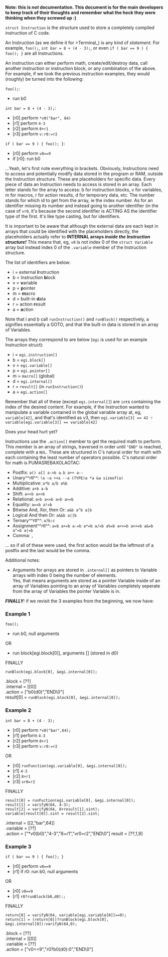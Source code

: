 **Note: this is *not* documentation. This document is for the main developers to keep track of their thoughts and remember what the heck they were thinking when they screwed up :)**

`struct Instruction` is the structure used to store a completely compiled instruction of C code.

An Instruction (as we define it for >Terminal\_) is any kind of *statement.* For example, `foo();`, `int bar = 8 + (4 - 3);`, or even `if ( bar == 9 ) { foo(); }` are all Instructions.

An instruction can either perform math, create/edit/destroy data, call another instruction or instruction block, or any combination of the above. For example, if we took the previous instruction examples, they would (roughly) be turned into the following:

`foo();`:
* run b0

`int bar = 8 + (4 - 3);`:
* [r0] perform `*v0("bar", 64)`
* [r1] perform `4-3`
* [r2] perform `8+r1`
* [r3] perform `v:r0:=r2`

`if ( bar == 9 ) { foo(); }`:
* [r0] perform `v0==9`
* if [r0]: run b0

...Yeah, let's first note everything in brackets. Obviously, Instructions need to access and potentially modify data stored in the program or RAM, outside the Instruction structure. These are placeholders for specific data. Every piece of data an Instruction needs to access is stored in an array. Each letter stands for the array to access: b for instruction blocks, v for variables, m for macros, r for action results, d for temporary data, etc. The number stands for which id to get from the array, ie the index number. As for an identifier missing its number and instead going to another identifier (in the case of `vr0`, it's because the second identifier is ACTING AS the identifier type of the first. It's like type casting, but for identifiers.

It is important to be aware that although the external data are each kept in arrays that could be identified with the placeholders directly, the placeholders actually refer to **INTERNAL arrays *inside the Instruction structure!*** This means that, eg, `v0` is not index 0 of the `struct Variable` array but instead index 0 of the `.variable` member of the Instruction structure.

The list of identifiers are below:
* i = external **I**nstruction
* b = Instruction **b**lock
* v = **v**ariable
* p = **p**ointer
* m = **m**acro
* d = built-in **d**ata
* r = action **r**esult
* a = **a**ction

Note that i and b call `runInstruction()` and `runBlock()` respectively, a signifies essentially a GOTO, and that the built-in data is stored in an array of Variables.

The arrays they correspond to are below (`egi` is used for an example Instruction struct):
* i = `egi.instruction[]`
* b = `egi.block[]`
* v = `egi.variable[]`
* p = `egi.pointer[]`
* m = `macro[]` (global)
* d = `egi.internal[]`
* r = `result[]` (in `runInstruction()`)
* a = `egi.action[]`

Remember that all of these (except `egi.internal[]`) are `int`s containing the index of the desired content. For example, if the Instruction wanted to manipulate a variable contained in the global variable array at, eg, `variable[42]`, and that's identified as v3, then `egi.variable[3] == 42 ∵ variable[egi.variable[3]] == variable[42]`

Does your head hurt yet?

Instructions use the `.action[]` member to get the required math to perform. This member is an array of strings, traversed in order until `"END"` is reached, complete with a `NUL`. These are structured in C's natural order for math with each containing the least number of operators possible. C's natural order for math is PUMASREBAXOLAOTAC:
* Postfix: `a() a[] a->b a.b a++ a--`
* Unary^^rtl^^: `!a ~a ++a --a (TYPE)a *a &a sizeof(a)`
* Multiplicative: `a*b a/b a%b`
* Additive: `a+b a-b`
* Shift: `a<<b a>>b`
* Relational: `a<b a<=b a>b a>=b`
* Equality: `a==b a!=b`
* Bitwise And, Xor, then Or: `a&b a^b a|b`
* Logical And then Or: `a&&b a||b`
* Ternary^^rtl^^: `a?b:c`
* Assignment^^rtl^^: `a=b a+=b a-=b a*=b a/=b a%=b a<<=b a>>=b a&=b a^=b a|=b`
* Comma: `,`

... so if all of these were used, the first action would be the leftmost of a postfix and the last would be the comma.

Additional notes:
* Arguments for arrays are stored in `.internal[]` as pointers to Variable arrays with index 0 being the number of elements.  
Yes, that means arguments are stored as a pointer Variable inside of an array of Variables pointing to an array of Variables completely seperate from the array of Variables the pointer Variable is in. 

***FINALLY:*** if we revisit the 3 examples from the beginning, we now have:

### Example 1
`foo();`
* run b0, null arguments

OR

* run block[egi.block[0]], arguments [] (stored in d0)


FINALLY

`runBlock(egi.block[0], &egi.internal[0]);`

.block = [??]  
.internal = [[0]]  
.action = ["b0(d0)","END\\0"]  
result[0] = `runBlock(egi.block[0], &egi.internal[0]);`

### Example 2
`int bar = 8 + (4 - 3);`
* [r0] perform `*v0("bar",64);`
* [r1] perform `4-3`
* [r2] perform `8+r1`
* [r3] perform `v:r0:=r2`

OR

* [r0] `runFunction(egi.variable[0], &egi.internal[0]);`
* [r1] `4-3`
* [r2] `8+r1`
* [r3] `vr0=r2`

FINALLY

```
result[0] = runFuction(egi.variable[0], &egi.internal[0]);
result[1] = varifyN(64, 4-3);
result[2] = varifyN(64, 8+result[1].sint);
variable[result[0]].sint = result[2].sint;
```

.internal = [[2,"bar",64]]  
.variable = [??]  
.action = ["*v0(b0)","4-3","8+r1","vr0=r2","END\\0"]
result = [??,1,9]

### Example 3
`if ( bar == 9 ) { foo(); }`
* [r0] perform `v0==9`
* [r1] if r0: run b0, null arguments

OR

* [r0] `v0==9`
* [r1] `r0?runBlock(b0,d0):;`

FINALLY

```
return[0] = varifyN(64, variable[egi.variable[0]]==9);
return[1] = (return[0])?runBlock(egi.block[0], &egi.internal[0]):varifyN(64,0);
```

.block = [??]  
.internal = [[0]]  
.variable = [??]  
.action = ["v0==9","r0?b0(d0):0","END\\0"]